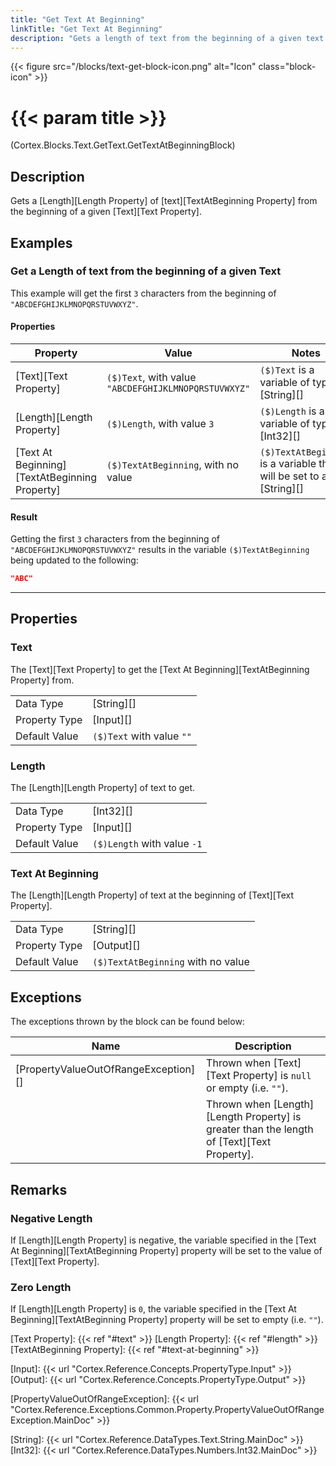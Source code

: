```yaml
---
title: "Get Text At Beginning"
linkTitle: "Get Text At Beginning"
description: "Gets a length of text from the beginning of a given text."
---
```


{{< figure src="/blocks/text-get-block-icon.png" alt="Icon" class="block-icon" >}}

# {{< param title >}}

<p class="namespace">(Cortex.Blocks.Text.GetText.GetTextAtBeginningBlock)</p>

## Description

Gets a [Length][Length Property] of [text][TextAtBeginning Property] from the beginning of a given [Text][Text Property].

## Examples

### Get a Length of text from the beginning of a given Text

This example will get the first `3` characters from the beginning of `"ABCDEFGHIJKLMNOPQRSTUVWXYZ"`.

#### Properties

| Property           | Value                     | Notes                                    |
|--------------------|---------------------------|------------------------------------------|
| [Text][Text Property] | `($)Text`, with value `"ABCDEFGHIJKLMNOPQRSTUVWXYZ"` | `($)Text` is a variable of type [String][] |
| [Length][Length Property] | `($)Length`, with value `3` | `($)Length` is a variable of type [Int32][] |
| [Text At Beginning][TextAtBeginning Property] | `($)TextAtBeginning`, with no value | `($)TextAtBeginning` is a variable that will be set to a [String][] |

#### Result

Getting the first `3` characters from the beginning of `"ABCDEFGHIJKLMNOPQRSTUVWXYZ"` results in the variable `($)TextAtBeginning` being updated to the following:

```json
"ABC"
```

***

## Properties

### Text

The [Text][Text Property] to get the [Text At Beginning][TextAtBeginning Property] from.  
  
| | |
|--------------------|---------------------------|
| Data Type | [String][] |
| Property Type | [Input][] |
| Default Value | `($)Text` with value `""` |

### Length

The [Length][Length Property] of text to get.

| | |
|--------------------|---------------------------|
| Data Type | [Int32][] |
| Property Type | [Input][] |
| Default Value | `($)Length` with value `-1` |

### Text At Beginning

The [Length][Length Property] of text at the beginning of [Text][Text Property].  
  
| | |
|--------------------|---------------------------|
| Data Type | [String][] |
| Property Type | [Output][] |
| Default Value | `($)TextAtBeginning` with no value |

## Exceptions

The exceptions thrown by the block can be found below:

| Name     | Description |
|----------|----------|
| [PropertyValueOutOfRangeException][] | Thrown when [Text][Text Property] is `null` or empty (i.e. `""`). |
| | Thrown when [Length][Length Property] is greater than the length of [Text][Text Property]. |

## Remarks

### Negative Length

If [Length][Length Property] is negative, the variable specified in the [Text At Beginning][TextAtBeginning Property] property will be set to the value of [Text][Text Property].

### Zero Length

If [Length][Length Property] is `0`, the variable specified in the [Text At Beginning][TextAtBeginning Property] property will be set to empty (i.e. `""`).

[Text Property]: {{< ref "#text" >}}
[Length Property]: {{< ref "#length" >}}
[TextAtBeginning Property]: {{< ref "#text-at-beginning" >}}

[Input]: {{< url "Cortex.Reference.Concepts.PropertyType.Input" >}}
[Output]: {{< url "Cortex.Reference.Concepts.PropertyType.Output" >}}

[PropertyValueOutOfRangeException]: {{< url "Cortex.Reference.Exceptions.Common.Property.PropertyValueOutOfRangeException.MainDoc" >}}

[String]: {{< url "Cortex.Reference.DataTypes.Text.String.MainDoc" >}}
[Int32]: {{< url "Cortex.Reference.DataTypes.Numbers.Int32.MainDoc" >}}
